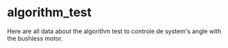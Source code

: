 # algorithm_test
Here are all data about the algorithm test to controle de system's angle with the bushless motor.
